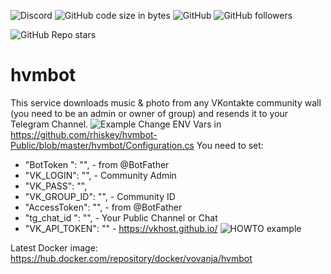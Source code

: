 ![Discord](https://img.shields.io/discord/224962875716796418) ![GitHub code size in bytes](https://img.shields.io/github/languages/code-size/rhiskey/hvmbot-Public)
![GitHub](https://img.shields.io/github/license/rhiskey/hvmbot-Public)
![GitHub followers](https://img.shields.io/github/followers/rhiskey?label=Follow%20me&style=social)

![GitHub Repo stars](https://img.shields.io/github/stars/rhiskey/hvmbot-Public?style=social)
# hvmbot
This service downloads music & photo from any VKontakte community wall (you need to be an admin or owner of group) and resends it to your Telegram Channel.
![Example](https://media.giphy.com/media/759WlCkJws0okhvsAV/giphy.gif)
Change ENV Vars in https://github.com/rhiskey/hvmbot-Public/blob/master/hvmbot/Configuration.cs
You need to set:
- "BotToken ": "", - from @BotFather
- "VK_LOGIN": "", - Community Admin
- "VK_PASS": "",
- "VK_GROUP_ID": "", - Community ID
- "AccessToken": "", - from @BotFather
- "tg_chat_id ": "", - Your Public Channel or Chat
- "VK_API_TOKEN": "" - https://vkhost.github.io/
![HOWTO example](https://media.giphy.com/media/lxf92CAHTXXckIm54D/giphy.gif)

Latest Docker image: https://hub.docker.com/repository/docker/vovanja/hvmbot